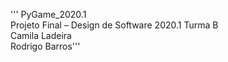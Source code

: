'''
PyGame_2020.1\
Projeto Final – Design de Software 2020.1 Turma B\
Camila Ladeira \
Rodrigo Barros\'''